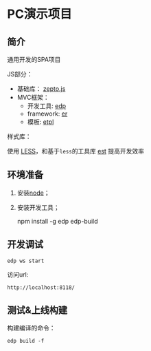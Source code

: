 # PC演示项目

## 简介
通用开发的SPA项目

JS部分：

- 基础库： [zepto.js]()
- MVC框架：
    * 开发工具: [edp](https://github.com/ecomfe/edp)
    * framework: [er](https://github.com/ecomfe/er)
    * 模板: [etpl](https://github.com/ecomfe/etpl) 

样式库：

使用 [LESS](http://lesscss.net/)，和基于`less`的工具库 [est](https://github.com/ecomfe/est) 提高开发效率


## 环境准备

1. 安装[node](http://nodejs.org/download/)；
1. 安装开发工具；

    npm install -g edp edp-build


## 开发调试

    edp ws start

访问url: 

    http://localhost:8118/


## 测试&上线构建
构建编译的命令：

    edp build -f

